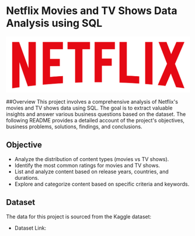 # Netflix Movies and TV Shows Data Analysis using SQL

![NETFLIX logo](https://github.com/poorva81/netflix_SQL_project/blob/main/logo.png)

##Overview [](hr)
This project involves a comprehensive analysis of Netflix's movies and TV shows data using SQL. The goal is to extract valuable insights and answer various business questions based on the dataset. The following README provides a detailed account of the project's objectives, business problems, solutions, findings, and conclusions.

## Objective
- Analyze the distribution of content types (movies vs TV shows).
- Identify the most common ratings for movies and TV shows.
- List and analyze content based on release years, countries, and durations.
- Explore and categorize content based on specific criteria and keywords.

## Dataset
The data for this project is sourced from the Kaggle dataset:
- Dataset Link:[](https://www.kaggle.com/datasets/shivamb/netflix-shows?resource=download)
